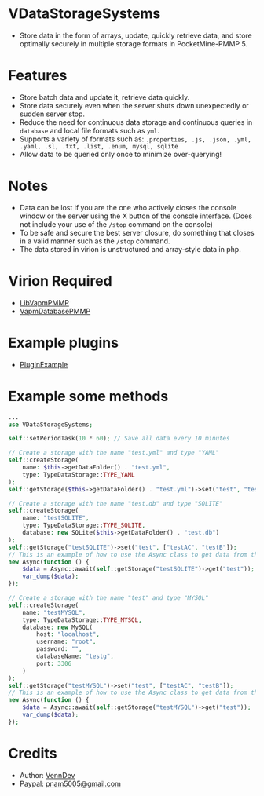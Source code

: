 # VDataStorageSystems
- Store data in the form of arrays, update, quickly retrieve data, and store optimally securely in multiple storage formats in PocketMine-PMMP 5.

# Features
- Store batch data and update it, retrieve data quickly.
- Store data securely even when the server shuts down unexpectedly or sudden server stop.
- Reduce the need for continuous data storage and continuous queries in `database` and local file formats such as `yml`.
- Supports a variety of formats such as: `.properties, .js, .json, .yml, .yaml, .sl, .txt, .list, .enum, mysql, sqlite`
- Allow data to be queried only once to minimize over-querying!

# Notes
- Data can be lost if you are the one who actively closes the console window or the server using the X button of the console interface. (Does not include your use of the `/stop` command on the console)
- To be safe and secure the best server closure, do something that closes in a valid manner such as the `/stop` command.
- The data stored in virion is unstructured and array-style data in php.

# Virion Required
- [LibVapmPMMP](https://github.com/VennDev/LibVapmPMMP)
- [VapmDatabasePMMP](https://github.com/VennDev/VapmDatabasePMMP)

# Example plugins
- [PluginExample](https://github.com/VennDev/TestVDataStorageSystems)

# Example some methods
```php
...
use VDataStorageSystems;

self::setPeriodTask(10 * 60); // Save all data every 10 minutes

// Create a storage with the name "test.yml" and type "YAML"
self::createStorage(
    name: $this->getDataFolder() . "test.yml",
    type: TypeDataStorage::TYPE_YAML
);
self::getStorage($this->getDataFolder() . "test.yml")->set("test", "test");

// Create a storage with the name "test.db" and type "SQLITE"
self::createStorage(
    name: "testSQLITE",
    type: TypeDataStorage::TYPE_SQLITE,
    database: new SQLite($this->getDataFolder() . "test.db")
);
self::getStorage("testSQLITE")->set("test", ["testAC", "testB"]);
// This is an example of how to use the Async class to get data from the database
new Async(function () {
    $data = Async::await(self::getStorage("testSQLITE")->get("test"));
    var_dump($data);
});

// Create a storage with the name "test" and type "MYSQL"
self::createStorage(
    name: "testMYSQL",
    type: TypeDataStorage::TYPE_MYSQL,
    database: new MySQL(
        host: "localhost",
        username: "root",
        password: "",
        databaseName: "testg",
        port: 3306
    )
);
self::getStorage("testMYSQL")->set("test", ["testAC", "testB"]);
// This is an example of how to use the Async class to get data from the database
new Async(function () {
    $data = Async::await(self::getStorage("testMYSQL")->get("test"));
    var_dump($data);
});
```

# Credits
- Author: [VennDev](https://github.com/VennDev)
- Paypal: pnam5005@gmail.com
